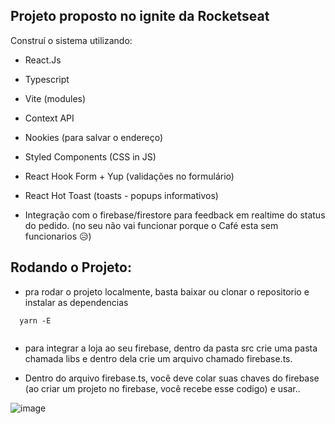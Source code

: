 ## Projeto proposto no ignite da Rocketseat

Construí o sistema utilizando:

- React.Js
- Typescript
- Vite (modules)
- Context API
- Nookies (para salvar o endereço)
- Styled Components (CSS in JS)
- React Hook Form + Yup (validações no formulário)
- React Hot Toast (toasts - popups informativos)

- Integração com o firebase/firestore para feedback em realtime do status do pedido. (no seu não vai funcionar porque o Café esta sem funcionarios 😥)


## Rodando o Projeto:

- pra rodar o projeto localmente, basta baixar ou clonar o repositorio e instalar as dependencias
```
  yarn -E
  
```

- para integrar a loja ao seu firebase, dentro da pasta src crie uma pasta chamada libs e dentro dela crie um arquivo chamado firebase.ts.

- Dentro do arquivo firebase.ts, você deve colar suas chaves do firebase (ao criar um projeto no firebase, você recebe esse codigo) e usar..

![image](https://user-images.githubusercontent.com/75024157/185762604-2011e568-486b-4007-8fc5-a829f49b9be8.png)
